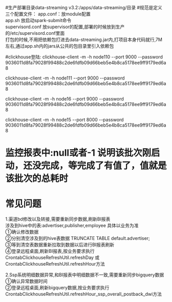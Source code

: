 #生产部署目录data-streaming v3.2:/apps/data-streaming/目录
#规范是定义三个配置文件：
app.conf：放module配置  
app.sh 放启动spark-submit命令  
supervisord.conf 放supervisor的配置,部署的时候放到生产的/etc/supervisord.conf里面  
打包的时候,不用把依赖包打进去data-streaming.jar内,打项目本身代码就行,7M左右,通过app.sh内的jars从公共的包目录里引入依赖包

#clickhouse登陆:
clickhouse-client -m -h node110 --port 9000  --password 9036011d8fa79028f99488c2de6fdfb09d66beb5e4b8ca5178ee9ff9179ed6a8

clickhouse-client -m -h node111 --port 9000  --password 9036011d8fa79028f99488c2de6fdfb09d66beb5e4b8ca5178ee9ff9179ed6a8

clickhouse-client -m -h node16 --port 9000  --password 9036011d8fa79028f99488c2de6fdfb09d66beb5e4b8ca5178ee9ff9179ed6a8

clickhouse-client -m -h node15 --port 8000  --password 9036011d8fa79028f99488c2de6fdfb09d66beb5e4b8ca5178ee9ff9179ed6a8

# 监控报表中:null或者-1 说明该批次刚启动，还没完成，等完成了有值了，值就是该批次的总耗时

# 常见问题
1.渠道bd修改以及转接,需要重新同步数据,刷新BI报表  
涉及到hive中的表:advertiser,publisher,employee  具体以业务为准  
①确认修改数据  
②分别清空涉及到的hive表数据 TRUNCATE TABLE default.advertiser;  
③等到清空表数据重新拉取到数据以后进行BI报表刷新  
④登录远程桌面,刷新BI报表,按业务要求执行CrontabClickhouseRefreshUtil.refreshDay 或 CrontabClickhouseRefreshUtil.refreshHour方法  

2.Ssp系统明细数据异常,和BI报表中明细数据不一致,需要重新同步bigquery数据  
①确认异常数据时间  
②登录远程桌面,刷新bigquery数据,按业务要求执行CrontabClickhouseRefreshUtil.refreshHour_ssp_overall_postback_dwi方法  